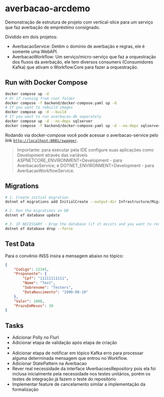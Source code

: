 # averbacao-arcdemo
Demonstração de estrutura de projeto com vertical-slice para um serviço que faz averbação de empréstimo consignado.

Dividido em dois projetos:
- AverbacaoService: Detêm o domínio de averbação e regras, ele é somente uma WebAPI.
- AverbacaoWorkflow: Um serviço/micro-serviço que faz a orquestração dos fluxos da averbação, ele tem diversos consumers (Consumidores Kafka) que ativam o Workflow.Core para fazer a orquestração.

## Run with Docker Compose

```bash
docker compose up -d
# Or if running from root folder
docker compose -f backend/docker-compose.yaml up -d
# If you want to rebuild images
docker compose up -d --build
# If you want to run averbacao-db separately
docker compose up -d --no-deps sqlserver
docker compose -f backend/docker-compose.yaml up -d --no-deps sqlserver
```

Rodando via docker-compose você pode acessar o averbacao-service pelo link [`http://localhost:8081/swagger`](http://localhost:8081/swagger).

> Importante: para executar pela IDE configure suas aplicações como Development através das variáveis ASPNETCORE_ENVIRONMENT=Development - para AverbacaoService; e DOTNET_ENVIRONMENT=Development - para AverbacaoWorkflowService.

## Migrations

```bash
# 1. Create initial migration
dotnet ef migrations add InitialCreate --output-dir Infrastructure/Migrations

# 2. Run the migrations on DB
dotnet ef database update

# 3. IF NECESSARY - Drop the database (if it exists and you want to reset the migrations). Note that you will need to repeat the first two steps after this
dotnet ef database drop --force
```

## Test Data

Para o convênio INSS insira a mensagem abaixo no tópico:
```json
{
    "Codigo": 12345,
    "Proponente": {
        "Cpf": "11111111111",
        "Nome": "Test",
        "Sobrenome": "Testers",
        "DataNascimento": "1990-08-10"
    },
    "Valor": 1000,
    "PrazoEmMeses": 30
}
```

## Tasks

- Adicionar Polly no Flurl
- Adicionar etapa de validação após etapa de criação
- 
- Adicionar etapa de notificar em tópico Kafka erro para processar alguma determinada mensagem que entrou no Workflow.
- Adicionar StatePattern na Averbacao
- Rever real necessidade da interface IAverbacoesRepository pois ela foi inclusa inicialmente pela necessidade nos testes unitários, porém os testes de integração já fazem o teste do repositório
- Implementar feature de cancelamento similar a implementação da formalização